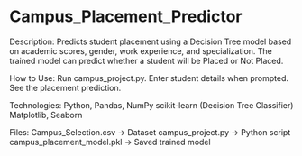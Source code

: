 # Campus_Placement_Predictor

Description:
Predicts student placement using a Decision Tree model based on academic scores, gender, work experience, and specialization. The trained model can predict whether a student will be Placed or Not Placed.

How to Use:
Run campus_project.py.
Enter student details when prompted.
See the placement prediction.

Technologies:
Python, Pandas, NumPy
scikit-learn (Decision Tree Classifier)
Matplotlib, Seaborn

Files:
Campus_Selection.csv → Dataset
campus_project.py → Python script
campus_placement_model.pkl → Saved trained model
